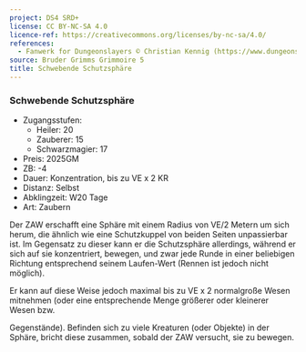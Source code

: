 ```yaml
---
project: DS4 SRD+
license: CC BY-NC-SA 4.0
licence-ref: https://creativecommons.org/licenses/by-nc-sa/4.0/
references: 
  - Fanwerk for Dungeonslayers © Christian Kennig (https://www.dungeonslayers.net/)
source: Bruder Grimms Grimmoire 5
title: Schwebende Schutzsphäre
---
```


### Schwebende Schutzsphäre

- Zugangsstufen:
  - Heiler: 20
  - Zauberer: 15
  - Schwarzmagier: 17
- Preis: 2025GM
- ZB: -4
- Dauer: Konzentration, bis zu VE x 2 KR
- Distanz: Selbst
- Abklingzeit: W20 Tage
- Art: Zaubern

Der ZAW erschafft eine Sphäre mit einem Radius von VE/2 Metern um sich herum, die ähnlich wie eine Schutzkuppel von beiden Seiten unpassierbar ist. Im Gegensatz zu dieser kann er die Schutzsphäre allerdings, während er sich auf sie konzentriert, bewegen, und zwar jede Runde in einer beliebigen Richtung entsprechend seinem Laufen-Wert (Rennen ist jedoch nicht möglich).

Er kann auf diese Weise jedoch maximal bis zu VE x 2 normalgroße Wesen mitnehmen (oder eine entsprechende Menge größerer oder kleinerer Wesen bzw.

Gegenstände). Befinden sich zu viele Kreaturen (oder Objekte) in der Sphäre, bricht diese zusammen, sobald der ZAW versucht, sie zu bewegen.

